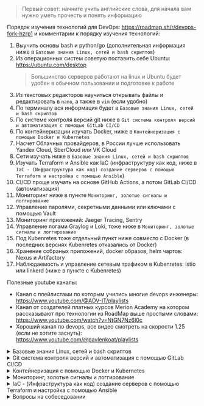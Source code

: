 > Первый совет: начните учить английские слова, для начала вам нужно уметь прочесть и понять информацию

Порядок изучения технологий для DevOps: https://roadmap.sh/r/devops-fork-hzrp1 и комментарии к порядку изучения технологий:

1. Выучить основы bash и python/go (дополнительная информация ниже в `Базовые знания Linux, сетей и bash скриптов`)
2. Из операционных систем советую поставить себе Ubuntu: https://ubuntu.com/desktop
   > Большинство серверов работают на linux и Ubuntu будет удобен в обычном пользовании и подготовке к работе
3. Из текстовых редакторов научиться открывать файлы и редактировать в `nano`, а также в `vim` (если удобно)
4. По терминалу вся информация будет в `Базовые знания Linux, сетей и bash скриптов`
5. По системе контроля версий git ниже в `Git система контроля версий и автоматизация с помощью GitLab CI/CD`
6. По контейнеризации изучать Docker, ниже в `Контейнеризация с помощью Docker и Kubernetes`
7. Насчет Облачных провайдеров, в России лучше использовать Yandex Cloud, SberCloud или VK Cloud
8. Сети изучать ниже в `Базовые знания Linux, сетей и bash скриптов`
9. Изучать Terraform и Ansible как IaC (инфраструктуру как код, ниже в `IaC - (Инфраструктура как код) создание серверов с помощью Terraform и настройка с помощью Ansible`)
10. CI/CD проще изучать на основе GitHub Actions, а потом GitLab CI/CD (автоматизация)
11. Мониторинг ниже в пункте `Мониторинг, золотые сигналы и логгирование`
12. Управление паролями, секретными данными или ключами с помощью Vault
13. Мониторинг приложений: Jaeger Tracing, Sentry
14. Управление логами Graylog и Loki, тоже ниже в `Мониторинг, золотые сигналы и логгирование`
15. Под Kubenretes тоже отдельный пункт ниже совместо с Docker (в последних версиях Kubenretes отказались от Docker)
16. Хранение собраных приложений, docker образов, helm чартов: Nexus и Artifactory
17. Наблюдаемость и управление сетевым трафиком в Kubenretes: istio или linkerd (ниже в пункте с Kubenretes)

Полезные youtube каналы:
- Канал с плейлистами по которым учились многие devops инженеры: https://www.youtube.com/@ADV-IT/playlists
- Канал от создателей платных курсов Merion Academy на котором рассказывают про технологии из RoadMap выше простыми словами: https://www.youtube.com/watch?v=NtGN7Nz6I0c
- Хороший канал по devops, все видео смотреть на скорости 1.25 (если не хотите заснуть): https://www.youtube.com/@pavlenkoat/playlists

<details>
  <summary>Базовые знания Linux, сетей и bash скриптов</summary>

| Цель и что нужно для изучения + Задания | Как поймем что цель достигнута? |
|-|-
| Linux - ядро операционной системы, например Ubuntu построена на базе Linux. Пройти курс https://youtu.be/wdaHKwvNRuU?si=UnvTogPjiVOE5PEc и сделать все задания https://github.com/eabykov/devops-linux | Может устанавливать программы, знает основные команды и может их применять, что такое ядро linux, знает какие основные папки есть в `/`, отвечает на вопросы https://github.com/bregman-arie/devops-exercises/tree/master/topics/linux и https://github.com/bregman-arie/devops-exercises#operating-system---self-assessment
| Linux скрипты - простые сценарии, автоматизация рутинных задач. Задание: сделать скрипты для всех заданий https://github.com/eabykov/devops-linux и задания 2,5,9 в https://github.com/bregman-arie/devops-exercises/tree/master/topics/shell | Умеет создавать и использовать переменные, может применять условный оператор IF и использовать CASE, умеет использовать циклы, вопросы https://github.com/bregman-arie/devops-exercises/tree/master/topics/shell
| Сети и сетевые технологии - как сервера (настольные ПК и тд) обьеденятются в общую сеть для обмена информацией, пример интернет, глобальная сеть обьеденяющая компьютеры по всему миру. Прочесть статью https://habr.com/ru/post/326574/ , https://ru.wikipedia.org/wiki/Маска_подсети и https://habr.com/ru/post/711578/ , посмотреть про websocket https://youtu.be/19d4AXt3dSI | Как подключиться по SSH и как роаботает SSH, что такое 'пакет', уровни TCP/IP, что такое DNS, что такое HTTP/HTTPS протокол и REST API, что такое IP и маска подсети, как на linux посмотреть сетевые интерфейсы, сниффинг трафика, что такое Nginx (как выглядит конфиг) и round-robin балансировка, вопросы https://github.com/bregman-arie/devops-exercises#network и https://github.com/bregman-arie/devops-exercises/tree/master/topics/dns

</details>

<details>
  <summary>Git система контроля версий и автоматизация с помощью GitLab CI/CD</summary>

| Цель и что нужно для изучения + Задания | Как поймем что цель достигнута?
|-|-|
| Git - система управления версиями для совместной работы над проектом и в случае чего удобному восстановлению к более старой версии https://youtu.be/EeARyFrZsnU . Пройти курс https://www.youtube.com/watch?list=PLg5SS_4L6LYstwxTEOU05E0URTHnbtA0l до 15 урока и создать свой репозиторий на github с несколькими ветками и тегами | Знает что такое commit и как его делать, умеет делать branch и tag и знает в чем между ними разница, знает что такое merge и как исправлять конфликты, знает как откатиться на более старую версию, как склонировать репозиторий локально и как загрузить свои изменения в github, в чем разница межу fetch и pull, вопросы https://github.com/bregman-arie/devops-exercises/tree/master/topics/git
| CI/CD - выполнение автоматически действий по триггеру, например commit в master, создание merge, создание tag или cron расписанию. В курсе https://www.youtube.com/watch?list=PLg5SS_4L6LYstwxTEOU05E0URTHnbtA0l 15й и 16й, https://youtu.be/tE3u1LquFcg?t=212 скорость 1.25, https://github.com/gitlabhq/gitlabhq/blob/master/doc/ci/docker/using_kaniko.md `.gitlab-ci.yml` как собирать Docker Image в GitLab правильно | Сделал автоматическую сборку своего Docker Image и отправку dockerhub хранилище образов (хранилище образов называют registry), GitLab CI/CD основные понятия, из каких шагов состоит идеальный CI/CD пайплайн, вопросы https://github.com/bregman-arie/devops-exercises/tree/master/topics/cicd

</details>

<details>
  <summary>Контейнеризация с помощью Docker и Kubernetes</summary>

| Цель и что нужно для изучения + Задания | Как поймем что цель достигнута?
|-|-|
| Docker - упаковка приложения в image в котором будет все что нужно для запуска https://youtu.be/aZTL2zRmOnA | Понимает зачем нужен docker, умеет создавать свой образ и пушить его в dockerhub, умеет запускать несколько образов вместе используя compose, вопросы https://habr.com/ru/company/southbridge/blog/528206/
| Kubernetes - приводит состояние кластера из пункта А в пункт С, нужно только обьяснить с помощью yaml манифестов чего хотим в пункте С. Пройти курс https://learn.microsoft.com/ru-ru/training/modules/intro-to-kubernetes/ вместе с https://github.com/eabykov/kubernetes и поставить локально linkerd (посмотреть какие сервисы взаимодействуют, есть ли ошибки, сколько запросов в секунду) | Понимает зачем нужен Kubernetes, как устанавливать приложения через helm, вопросы https://github.com/bregman-arie/devops-exercises/tree/master/topics/kubernetes

Примерный порядок изучения технологии:
- Docker: https://roadmap.sh/docker
- Kubernetes: https://roadmap.sh/kubernetes

</details>

<details>
  <summary>Мониторинг, золотые сигналы и логгирование</summary>

| Цель и что нужно для изучения + Задания | Как поймем что цель достигнута?
|-|-|
| Мониторинг - сбор исторических данных о нашей системе https://youtu.be/wDan20_WyNg использовать пример https://github.com/ruanbekker/docker-monitoring-stack-gpnc , Linux серверах, показателей приложений и их логов, сетевых метрик, оповещение если что-то пошло не так. Prometheus + Grafana + любые экспортеры, ELK стек https://youtu.be/ZcC3BTChCY0?t=110 и https://github.com/docker/awesome-compose/tree/master/elasticsearch-logstash-kibana , Трейсинг https://youtu.be/7Dyf4AiUAcQ | Понимает как создавать алерты (оповещения), может настроить мониторинг Docker, linux host, в Kubernetes установить https://github.com/prometheus-community/helm-charts/tree/main/charts/kube-prometheus-stack , вопросы https://github.com/bregman-arie/devops-exercises#prometheus , https://github.com/bregman-arie/devops-exercises#monitoring и https://github.com/bregman-arie/devops-exercises#elastic

Логгирование в Kubernetes: https://kubernetes.io/docs/concepts/cluster-administration/logging/

Золотые сигналы: https://habr.com/ru/companies/southbridge/articles/688082/
- Процент успешных запросов
- RPS (requests per second) - количество запросов в секунду
- время обработки запросов

Автоматический мониторинг золотых сигналов (Golden metrics) с помощью Linkerd: https://linkerd.io/2.13/features/telemetry/

Пример алерта в AlertManager который срабатывает по условию из Prometheus

```yaml
- name: Host out of memory
  # description - описание алерта, более детальное пояснение о чем он
  description: Node memory is filling up (< 10% left)
  # query - запрос в случае которого будет срабатывать алерт, правило (например памяти меньше 10%)
  query: '(node_memory_MemAvailable_bytes / node_memory_MemTotal_bytes * 100 < 10) * on(instance) group_left (nodename) node_uname_info{nodename=~".+"}'
  # severity - уровень алертинга, важность, например warning это предупреждение, а critical критично и опасно - самый большой приоритет
  severity: warning
  # for - сколько минут должно соблюдаться 'query' выше, 0m сработает алерт сразу, 2m правило в query должно соблюдаться 2 минуты
  for: 2m
```
> Готовые алерты брать тут: https://github.com/samber/awesome-prometheus-alerts/blob/master/_data/rules.yml

Примеры работы с логами в ELK: 
- Приложения database записывает логи на диск в файл: `2023-10-11 18:45:01 INFO Application ready`
- Приложения web-app записывает логи на диск в файл: `18:45:02 2023-10-11 error: failed to start`

Логи которые попадут в Elasticsearch (формат `JSON`):
```json
{"program_name": "database", "date": "2023-10-11", "time": "18:45:01", "level": "INFO", "message": "Application ready"}
{"program_name": "web-app", "date": "2023-10-11", "time": "18:45:02", "level": "ERROR", "message": "failed to start"}
```

</details>

<details>
  <summary>IaC - (Инфраструктура как код) создание серверов с помощью Terraform и настройка с помощью Ansible</summary>

| Цель и что нужно для изучения + Задания | Как поймем что цель достигнута?
|-|-|
| Ansible - упарвляет конфигурацией хостов по SSH https://youtu.be/23Zec3ORJOY . Пройти курс https://www.youtube.com/watch?list=PLg5SS_4L6LYufspdPupdynbMQTBnZd31N 1,6,10,12,14,15,19 не по названию | Понимает зачем нужен Ansible, что такое идемпотентность, что такое playbook, умеет писать свои роли, вопросы https://github.com/bregman-arie/devops-exercises/tree/master/topics/ansible
| Terraform https://youtu.be/ph4iNA0Uuko . Пройти курс https://www.youtube.com/watch?list=PLg5SS_4L6LYujWDTYb-Zbofdl44Jxb2l8 1,3,6,7,12,14,16,18 не по названию | Понимает зачем нужен Terraform, знает как создавать ресурсы (например виртуальную машину), где хранится состояние (информация) о том что сделал terraform, вопросы https://habr.com/ru/company/southbridge/blog/528206/

Генерация пары SSH ключей:
```sh
ssh-keygen -t ed25519 -C 'ВАШ АДРЕС ЭЛЕКТРОННОЙ ПОЧТЫ'
```

Файловая структура Ansible role:
```
roles/                      # роли хранятся в папке 'roles'
    prometheus/             # имя роли, в нашем случае 'prometheus'
        tasks/
            main.yml        #  ниже пример файла
        files/
            prometheus.conf #  файл который будет скопирован на удаленную машину
        vars/
            main.yml        #  переменные для данной роли, например версия prometheus
        defaults/
            main.yml        #  самые базовые переменные по умолчанию, имеют ниже приоритет чем 'vars' выше
```

Пример файла `roles/prometheus/tasks/main.yml`:

```yaml
- name: Install prometheus # устанавливаем prometheus на удаленном сервере
  ansible.builtin.apt:
    name: prometheus       # какую программу будет устанавливать

- name: Copy prometheus config to remote hosts # имя задачи, чтобы мы понимали что делает
  ansible.builtin.copy:
    src: prometheus.conf                  # где файл лежит у нас на компе
    dest: /etc/prometheus/prometheus.conf # то куда файл попадет на удаленных хостах
    owner: aider                          # кто будет хозяином файла на удаленной машине
    group: aider                          # какая группа будет у файла на удаленной машине
    mode: u=rw,g=r,o=r                    # какие права будут у файла на удаленной машине

- name: restart prometheus # перезапустить prometheus
  service:
    name: prometheus  # с каким сервисом будем работать
    state: restarted  # перезапустить prometheus
    enabled: yes      # запускать nginx при перезапуске системы
```

</details>

<details>
  <summary>Вопросы на собеседовании</summary>

Хороший набор ответов: https://habr.com/ru/articles/775560/

### Linux

1. Что такое systemd
   1. Где находится конфигурация
   2. Какие основные поля в конфигурации
2. Какие есть kill сигналы?
   1. Когда мы во время выполнения команды жмем Ctrl + C то какой сигнал отправляется?
4. Что такое ядро Linux?
   1. Как посмотреть веросию ядра Linux?
   2. Что такое системные и вызовы и какие бывают?
5. Какой командой посмотреть сетевые интерфейсы?
6. Какой командой посмотреть какие приложения занимают те или иные порты?
7. Как забрать права на доступ к файлу или директории в linux?
8. Как можно запланировать выполнение комманды по расписанию, например каждую минуту?
   1. Как помотреть список уже запланированных заданий?
9. Что такое SSH?
   1. Что нужно чтобы подключиться к удаленному серверу через SSH?
   2. Как посмотреть запущен ли SSH сервер на linux хосте?
   3. Где находится конфигурация SSH сервера?
   4. Где хранятся ssh ключи текущего пользователя?
10. Как установить программму в Linux Ubuntu?
   1. Как обновить все программы?
   2. Как посмотреть информацию о комманде или программе?
11. Как заменить одно слово на другое в файле?
12. Как редактировать файл в Linux?
    1. Что такое файловый дискриптор?
13. Как посмотреть запущенные процессы?
14. Как завершить запущенный процесс grafana?

### Git

1. Как создать новую ветку?
   1. Как переключиться на другую ветку?
2. Как откатиться на несколько версий назад чтобы последние изменения ищезли?
3. Как отправить наши текущие изменения в удаленный репозиторий?
4. Как выполнить добавление изменений из одной ветки в другую?
   1. Что делать если при этом возник конфликт?
5. Как скачать себе локально последние изменения из удаленного репозитория (репозиторий уже есть на компьютере)?
6. Чем отличается tag от branch?
7. Чем отличается fetch от pull?

### GitLab

1. Что такое GitLab CI/CD и CI/CD в целом?
   1. Какие поля есть в шагах (stages)?
   2. Как хранить пароли?
   3. Как сделать так чтобы два или больше шагов запускались одновременно?
3. Что такое артефакты и где они хранятся
4. Что такое stage, preprod, prod окружения?
5. Как склонировать себе локально git репозиторий из gitlab используя ssh?

### Сеть и сетевые технологии

1. Что такое прокси и чем отличается от VPN?
2. Что такое балансировщик нагрузки?
3. Что такое кэширующий сервер и какие проблемы решает?
4. Что такое выделенный IP адресс в cloud?
   1. Как правильно ограничить трафик к нашему приложению чтобы оно было доступно только нам?
5. Какие есть уровни модели TCP/IP и пример протоколов на каждом из них?
   1. В чем разница между TCP и UDP?
      1. Что такое трехстороннее рукопожатие?
   3. В чем разница между HTTP и HTTPS?
      1. Опишите жизненный цикл запроса HTTP
      2. Какие существуют методы HTTP?
      3. Какие существуют коды/статусы ответа HTTP?
      4. Какие распространненые заголовки HTTP?
   5. Что такое TLS и как работает?
   6. Что такое SMTP и как работает?
   7. В чем разница между IP и MAC адресами? Для чего они используется?
   8. Какие основные виды HTTP запросов существуют?
6. Что такое TTL (Time to Live)?
7. Как работает DHCP?
8. Что такое DNS сервер?
   1. По какому протоколу работает?
   2. Что должен делать если не нашел запись у себя в конфигурации?

### Docker и работа с упакованными в контейнер приложениями

1. Чем контейнеризация Docker отличается от виртуализаии?
2. Чем отличается контейнер от образа (image)?
3. Как создать свой образ docker?
   1. Что такое базовый образ?
   2. Чем хорошо образ alpine linux и чем он отличается например от образа ubuntu linux?
   3. В чем отличия между COPY и ADD?
   4. Есть ли отличия между CMD и ENTRYPOINT и можно ли их использовать вместе?
   5. Где лучше хранить собраные образы docker?
4. Как запустить несколько образов вместе на своем компьютере для тестирования?
   1. Можно ли в docker compose ограничить использование RAM и CPU для отдельных контейнеров?
   2. Сохранятся ли данные записанные приложением в контенйнере на диск после его перезапуска?
   3. Что такое volumes и для каких приложений использовать их нужно?
   4. Как настроить контейнер так чтобы он перезапускался сам если приложение внутри сломается?
5. Где хранятся volumes и logs в docker?

### Облачные технологии

1. Для чего нам вообще нужны облака?
2. Что такое SaaS, PaaS и IaaS, в чем между ними разница?
3. Что такое VPC, Security Group и EIP например в AWS?

### Ansible и Terraform (инфраструктура как код)

1. VPC, виртуальные машины или например EIP каким бы инструментом создавал?
2. Устанавливал бы docker на linux машину, обновлял сервис, давал права на директорию?

### Kubernetes или коротко k8s

1. Какие компоненты должны быть установлены на master node?
   1. А какие на worker node?
2. Что такое etcd?
   1. Какой тип у этой базы данных?
   2. Почему в etcd должно быть нечетное количество реплик?
3. Как настраивается сеть в k8s?
   1. Что такое CNI?
   2. Каким образом каждому pod выдается отдельный IP?
4. Что такое service?
   1. Как с помощью service обратиться к pod в другом namespace?
   2. Является ли service DNS именем?
   3. По какому правилу service будет распределять трафик между pod?
   4. Чем отличаются service вида headless и clusterIP?
5. Какие виды prob вы знаете?
   1. Для чего нужна каждая из них?
6. Сколько контейнеров может быть в одном pod?
   1. Нужно ли создавать service для того чтобы контейнеры отправляли друг другу запросы в рамках одного pod?
7. Какие ingress контроллеры вы знаете?
   1. Что такое ingress, какие ресурсы он связывает на сетевом уровне?
   2. Как в ingress использовать SSL сертификаты?
8. Чем отличаются annotations от labels и приведите по одному примеру использования?
9. Основные различия между Deployment, StatefulSet и DaemonSet?
10. Что такое lifecycle хуки?
    1. Для чего используется preStop хук с `sleep 10` функцией?
11. Для чего нужны лимиты (limits) и запросы (requests) у pod?
    1. HPA при расчетах использует limits или requests?
    2. Планировщик при выборе на какую node размещать pod учитывает limits?
12. Каким образом можем ограничить права пользователей в k8s?
13. Чем так удобны helm charts?
   1. Какие основные компоненты чарта?
   2. Что находится в файле `values.yaml` и `Chart.yaml`?
   3. Для чего в папке templates создают файл `_helpers.tpl`?
   4. Как создать цикл который создаст несколько сущностей (например ports в service)?
   5. Как сделать условный оператор для boolean значений и для строк?
   6. Что будет записано вместо темплейта `{{ divf .Values.replicaCount .Values.zones | ceil }}`? Как может пригодиться читать тут https://github.com/eabykov/devops-kubernetes/blob/main/ЛУЧШИЕ_ПРАКТИКИ.md в коментарие к разделу *Распределите ваши pod по разным node и разным зонам (датацентрам)*

### Vault

1. Для чего нужен Vault?
2. Что такое KV secrets engine в vault?
3. Как сделать так чтобы в Kubernetes использовать например для Deployment секреты из Vault?

### Сервисная сетка (service mesh)

### Jaeger трейсинг запросов

1. Что нужно сделать в приложении чтобы его трейсы появились в Jaeger?

### Flux и Flagger (канареечные релизы)

</details>
